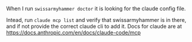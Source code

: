 When I run `swissarmyhammer doctor` it is looking for the claude config file.

Intead, run `claude mcp list` and verify that swissarmyhammer is in there, and if not provide the correct claude cli to add it.
Docs for claude are at https://docs.anthropic.com/en/docs/claude-code/mcp
